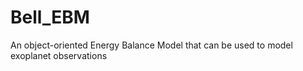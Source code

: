 # Bell_EBM
An object-oriented Energy Balance Model that can be used to model exoplanet observations
